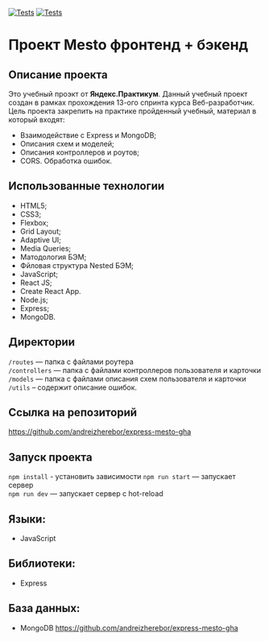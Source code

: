[![Tests](../../actions/workflows/tests-13-sprint.yml/badge.svg)](../../actions/workflows/tests-13-sprint.yml) [![Tests](../../actions/workflows/tests-14-sprint.yml/badge.svg)](../../actions/workflows/tests-14-sprint.yml)

# Проект Mesto фронтенд + бэкенд

## Описание проекта
Это учебный проэкт  от **Яндекс.Практикум**. Данный учебный проект создан в рамках прохождения 13-ого спринта курса Веб-разработчик. Цель проекта закрепить на практике пройденный учебный, материал в который входят:

- Взаимодействие с Express и MongoDB;
- Описания схем и моделей;
- Описания контроллеров и роутов;
- CORS. Обработка ошибок.

## Использованные технологии
* HTML5;
* CSS3;
* Flexbox;
* Grid Layout;
* Adaptive UI;
* Media Queries;
* Матодология БЭМ;
* Фйловая структура Nested БЭМ;
* JavaScript;
* React JS;
* Create React App.
* Node.js;
* Express;
* MongoDB.

## Директории
`/routes` — папка с файлами роутера  
`/controllers` — папка с файлами контроллеров пользователя и карточки   
`/models` — папка с файлами описания схем пользователя и карточки  
`/utils` – содержит описание ошибок.

## Ссылка на  репозиторий 
https://github.com/andreizherebor/express-mesto-gha

## Запуск проекта
`npm install` - установить зависимости
`npm run start` — запускает сервер   
`npm run dev` — запускает сервер с hot-reload

## Языки:
- JavaScript

## Библиотеки:
- Express

## База данных:
- MongoDB
https://github.com/andreizherebor/express-mesto-gha

